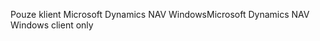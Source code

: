 <span data-ttu-id="825f2-101">Pouze klient Microsoft Dynamics NAV Windows</span><span class="sxs-lookup"><span data-stu-id="825f2-101">Microsoft Dynamics NAV Windows client only</span></span>